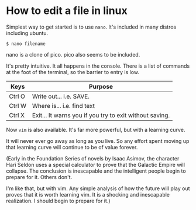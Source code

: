 ﻿# How to edit a file in linux

Simplest way to get started is to use `nano`. It's included in many distros including ubuntu.

    $ nano filename

nano is a clone of pico. pico also seems to be included.

It's pretty intuitive. It all happens in the console. There is a list of commands at the foot of the terminal, so the barrier to entry is low.

|Keys|Purpose|
|----|-------|
|Ctrl O|Write out... i.e. SAVE.|
|Ctrl W|Where is... i.e. find text|
|Ctrl X|Exit... It warns you if you try to exit without saving.|

Now `vim` is also available. It's far more powerful, but with a learning curve.

It will never ever go away as long as you live. So any effort spent moving up that learning curve will continue to be of value forever.

(Early in the Foundation Series of novels by Isaac Asimov, the character Hari Seldon uses a special calculator to prove that the Galactic Empire will collapse. The conclusion is inescapable and the intelligent people begin to prepare for it. Others don't.

I'm like that, but with vim. Any simple analysis of how the future will play out proves that it is worth learning vim. It is a shocking and inescapable realization. I should begin to prepare for it.)

